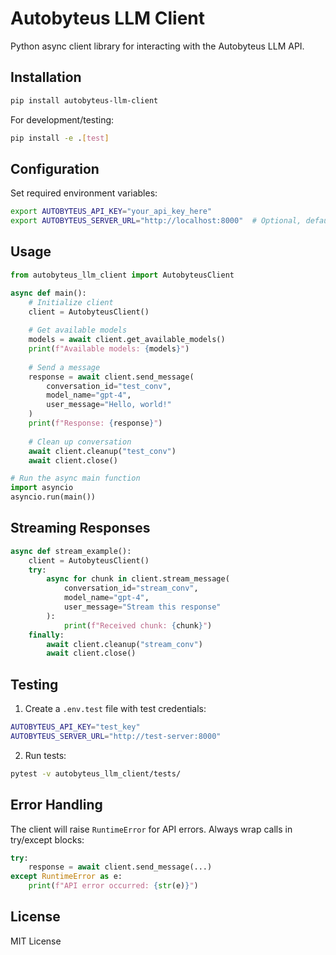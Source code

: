 # Autobyteus LLM Client

Python async client library for interacting with the Autobyteus LLM API.

## Installation

```bash
pip install autobyteus-llm-client
```

For development/testing:
```bash
pip install -e .[test]
```

## Configuration

Set required environment variables:
```bash
export AUTOBYTEUS_API_KEY="your_api_key_here"
export AUTOBYTEUS_SERVER_URL="http://localhost:8000"  # Optional, defaults to localhost
```

## Usage

```python
from autobyteus_llm_client import AutobyteusClient

async def main():
    # Initialize client
    client = AutobyteusClient()
    
    # Get available models
    models = await client.get_available_models()
    print(f"Available models: {models}")
    
    # Send a message
    response = await client.send_message(
        conversation_id="test_conv",
        model_name="gpt-4",
        user_message="Hello, world!"
    )
    print(f"Response: {response}")
    
    # Clean up conversation
    await client.cleanup("test_conv")
    await client.close()

# Run the async main function
import asyncio
asyncio.run(main())
```

## Streaming Responses

```python
async def stream_example():
    client = AutobyteusClient()
    try:
        async for chunk in client.stream_message(
            conversation_id="stream_conv",
            model_name="gpt-4",
            user_message="Stream this response"
        ):
            print(f"Received chunk: {chunk}")
    finally:
        await client.cleanup("stream_conv")
        await client.close()
```

## Testing

1. Create a `.env.test` file with test credentials:
```bash
AUTOBYTEUS_API_KEY="test_key"
AUTOBYTEUS_SERVER_URL="http://test-server:8000"
```

2. Run tests:
```bash
pytest -v autobyteus_llm_client/tests/
```

## Error Handling

The client will raise `RuntimeError` for API errors. Always wrap calls in try/except blocks:

```python
try:
    response = await client.send_message(...)
except RuntimeError as e:
    print(f"API error occurred: {str(e)}")
```

## License

MIT License
